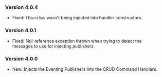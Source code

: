 ### Version 4.0.4

- Fixed: `IEventBus` wasn't being injected into handler constructors.

### Version 4.0.1

- Fixed: Null reference exception thrown when trying to detect the messages to use for injecting publishers. 

### Version 4.0.0

- New: Injects the Eventing Publishers into the CRUD Command Handlers.